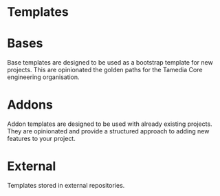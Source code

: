 # Templates

# Bases

Base templates are designed to be used as a bootstrap template for new projects. This are opinionated the golden paths for the Tamedia Core engineering organisation.

# Addons

Addon templates are designed to be used with already existing projects. They are opinionated and provide a structured approach to adding new features to your project.

# External

Templates stored in external repositories.
